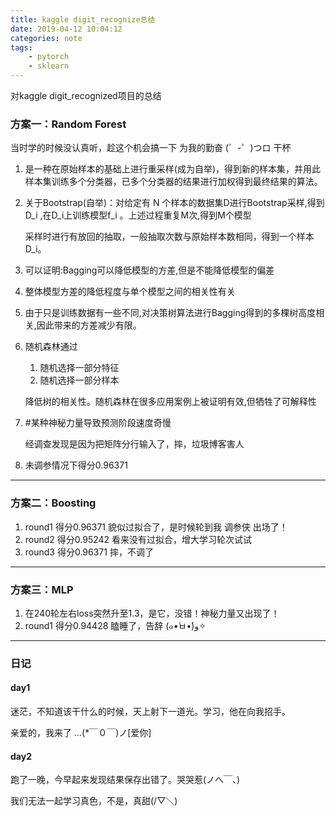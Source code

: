 ```yaml
---
title: kaggle digit_recognize总结
date: 2019-04-12 10:04:12
categories: note
tags: 
    - pytorch
    - sklearn
---
```

对kaggle digit_recognized项目的总结
<!--more-->
### 方案一：Random Forest
当时学的时候没认真听，趁这个机会搞一下 为我的勤奋 (゜-゜)つロ 干杯
1. 是一种在原始样本的基础上进行重采样(成为自举)，得到新的样本集，并用此样本集训练多个分类器，已多个分类器的结果进行加权得到最终结果的算法。
2. 关于Bootstrap(自举)：对给定有 N 个样本的数据集D进行Bootstrap采样,得到D_i ,在D_i上训练模型f_i 。上述过程重复M次,得到M个模型

    采样时进行有放回的抽取，一般抽取次数与原始样本数相同，得到一个样本D_i。
3. 可以证明:Bagging可以降低模型的方差,但是不能降低模型的偏差
4. 整体模型方差的降低程度与单个模型之间的相关性有关
5. 由于只是训练数据有一些不同,对决策树算法进行Bagging得到的多棵树高度相关,因此带来的方差减少有限。
6. 随机森林通过 
    1. 随机选择一部分特征 
    2. 随机选择一部分样本

    降低树的相关性。随机森林在很多应用案例上被证明有效,但牺牲了可解释性
7. #某种神秘力量导致预测阶段速度奇慢

    经调查发现是因为把矩阵分行输入了，摔，垃圾博客害人
8. 未调参情况下得分0.96371

---

### 方案二：Boosting
1. round1 得分0.96371 貌似过拟合了，是时候轮到我 调参侠 出场了！
2. round2 得分0.95242 看来没有过拟合，增大学习轮次试试
3. round3 得分0.96371 摔，不调了

---

### 方案三：MLP
1. 在240轮左右loss突然升至1.3，是它，没错！神秘力量又出现了！
2. round1 得分0.94428 瞌睡了，告辞 (๑•̀ㅂ•́)و✧

---

### 日记
#### day1
迷茫，不知道该干什么的时候，天上射下一道光。学习，他在向我招手。

亲爱的，我来了 ...(*￣０￣)ノ[爱你]
#### day2
跑了一晚，今早起来发现结果保存出错了。哭哭惹(ノへ￣、)

我们无法一起学习真色，不是，真甜(/▽＼)